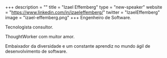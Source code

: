 +++
description = ""
title = "Izael Effemberg"
type = "new-speaker"
website = "https://www.linkedin.com/in/izaeleffemberg/"
twitter = "IzaelEffemberg"
image = "izael-effemberg.png"
+++
Engenheiro de Software.

Tecnologista consultor.

ThoughtWorker com muitor amor.

Embaixador da diversidade e um constante aprendiz no mundo ágil de desenvolvimento de software.